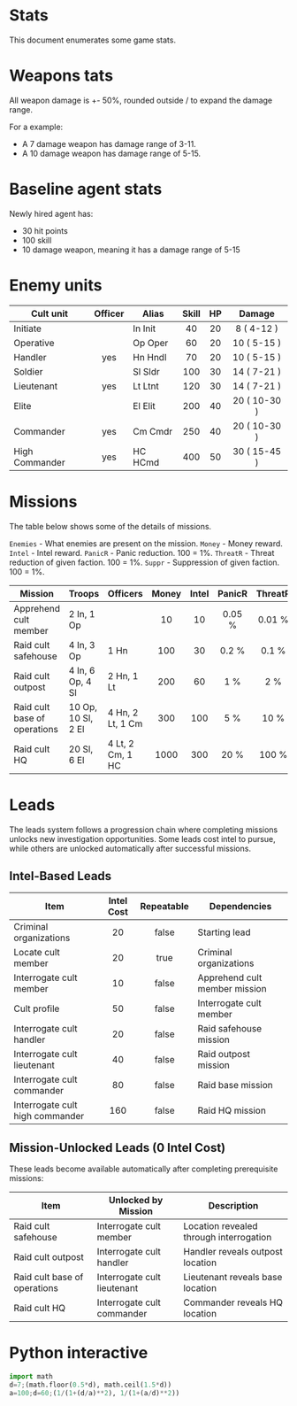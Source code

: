 # Stats

This document enumerates some game stats.

# Weapons tats

All weapon damage is +- 50%, rounded outside / to expand the damage range.

For a example:

- A 7 damage weapon has damage range of 3-11.
- A 10 damage weapon has damage range of 5-15.

# Baseline agent stats

Newly hired agent has:

- 30 hit points
- 100 skill
- 10 damage weapon, meaning it has a damage range of 5-15

# Enemy units

| Cult unit      | Officer | Alias   | Skill | HP | Damage        |
|----------------|:-------:|---------|:-----:|:--:|:-------------:|
| Initiate       |         | In Init |    40 | 20 |   8 (  4-12 ) |
| Operative      |         | Op Oper |    60 | 20 |  10 (  5-15 ) |
| Handler        |     yes | Hn Hndl |    70 | 20 |  10 (  5-15 ) |
| Soldier        |         | Sl Sldr |   100 | 30 |  14 (  7-21 ) |
| Lieutenant     |     yes | Lt Ltnt |   120 | 30 |  14 (  7-21 ) |
| Elite          |         | El Elit |   200 | 40 |  20 ( 10-30 ) |
| Commander      |     yes | Cm Cmdr |   250 | 40 |  20 ( 10-30 ) |
| High Commander |     yes | HC HCmd |   400 | 50 |  30 ( 15-45 ) |

# Missions

The table below shows some of the details of missions.

`Enemies` - What enemies are present on the mission.
`Money` - Money reward.
`Intel` - Intel reward.
`PanicR` - Panic reduction. 100 = 1%.
`ThreatR` - Threat reduction of given faction. 100 = 1%.
`Suppr` - Suppression of given faction. 100 = 1%.

| Mission                      | Troops                   | Officers               | Money | Intel | PanicR  | ThreatR  | Suppr   |
|------------------------------|--------------------------|------------------------|:-----:|:-----:|:-------:|:--------:|:-------:|
| Apprehend cult member        | 2 In,  1 Op              |                        |    10 |    10 |  0.05 % |   0.01 % |   0.1 % |
| Raid cult safehouse          | 4 In,  3 Op              | 1 Hn                   |   100 |    30 |  0.2  % |   0.1  % |  10   % |
| Raid cult outpost            | 4 In,  6 Op,  4 Sl       | 2 Hn, 1 Lt             |   200 |    60 |  1    % |   2    % |  50   % |
| Raid cult base of operations |       10 Op, 10 Sl, 2 El | 4 Hn, 2 Lt, 1 Cm       |   300 |   100 |  5    % |  10    % | 100   % |
| Raid cult HQ                 |              20 Sl, 6 El |       4 Lt, 2 Cm, 1 HC |  1000 |   300 | 20    % | 100    % | 100   % |

# Leads

The leads system follows a progression chain where completing missions unlocks new investigation opportunities.
Some leads cost intel to pursue, while others are unlocked automatically after successful missions.

## Intel-Based Leads

| Item                             | Intel Cost | Repeatable | Dependencies                  |
|----------------------------------|:----------:|:----------:|-------------------------------|
| Criminal organizations           |     20     |   false    | Starting lead                 |
| Locate cult member               |     20     |   true     | Criminal organizations        |
| Interrogate cult member          |     10     |   false    | Apprehend cult member mission |
| Cult profile                     |     50     |   false    | Interrogate cult member       |
| Interrogate cult handler         |     20     |   false    | Raid safehouse mission        |
| Interrogate cult lieutenant      |     40     |   false    | Raid outpost mission          |
| Interrogate cult commander       |     80     |   false    | Raid base mission             |
| Interrogate cult high commander  |    160     |   false    | Raid HQ mission               |

## Mission-Unlocked Leads (0 Intel Cost)

These leads become available automatically after completing prerequisite missions:

| Item                         | Unlocked by Mission         | Description                              |
|------------------------------|-----------------------------|------------------------------------------|
| Raid cult safehouse          | Interrogate cult member     | Location revealed through interrogation  |
| Raid cult outpost            | Interrogate cult handler    | Handler reveals outpost location         |
| Raid cult base of operations | Interrogate cult lieutenant | Lieutenant reveals base location         |
| Raid cult HQ                 | Interrogate cult commander  | Commander reveals HQ location            |

# Python interactive

``` python
import math
d=7;(math.floor(0.5*d), math.ceil(1.5*d))
a=100;d=60;(1/(1+(d/a)**2), 1/(1+(a/d)**2))
```

